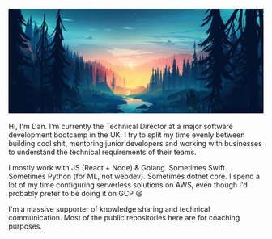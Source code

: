 ![header](./banner1.jpg)

Hi, I'm Dan. I'm currently the Technical Director at a major software development bootcamp in the UK. I try to split my time evenly between building cool shit, mentoring junior developers and working with businesses to understand the technical requirements of their teams.

I mostly work with JS (React + Node) & Golang. Sometimes Swift. Sometimes Python (for ML, not webdev). Sometimes dotnet core. I spend a lot of my time configuring serverless solutions on AWS, even though I'd probably prefer to be doing it on GCP 😆

I'm a massive supporter of knowledge sharing and technical communication. Most of the public repositories here are for coaching purposes.
